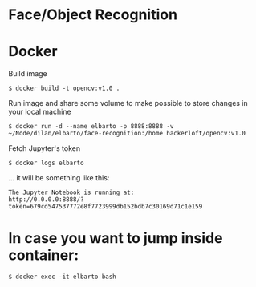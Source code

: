 # Face/Object Recognition

# Docker

Build image

    $ docker build -t opencv:v1.0 .

Run image and share some volume to make possible to store changes in your local machine

    $ docker run -d --name elbarto -p 8888:8888 -v ~/Node/dilan/elbarto/face-recognition:/home hackerloft/opencv:v1.0

Fetch Jupyter's token

    $ docker logs elbarto

... it will be something like this:

    The Jupyter Notebook is running at:
    http://0.0.0.0:8888/?token=679cd547537772e8f7723999db152bdb7c30169d71c1e159


# In case you want to jump inside container:

    $ docker exec -it elbarto bash
